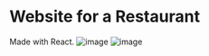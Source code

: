 # Website for a Restaurant
Made with React.
![image](https://github.com/Tausif30/Capstone-Project/assets/67776416/390cce7b-7123-48f1-8ef4-e33cb48488d8)
![image](https://github.com/Tausif30/Capstone-Project/assets/67776416/53fd7ad5-faa8-400b-9ae2-b4577259250f)
